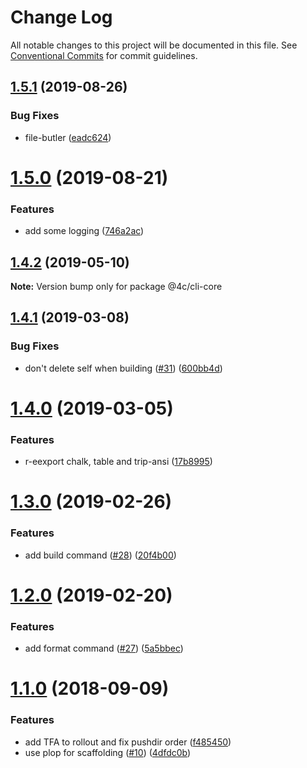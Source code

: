 # Change Log

All notable changes to this project will be documented in this file.
See [Conventional Commits](https://conventionalcommits.org) for commit guidelines.

## [1.5.1](https://github.com/4Catalyzer/cli/compare/@4c/cli-core@1.5.0...@4c/cli-core@1.5.1) (2019-08-26)


### Bug Fixes

* file-butler ([eadc624](https://github.com/4Catalyzer/cli/commit/eadc624))





# [1.5.0](https://github.com/4Catalyzer/cli/compare/@4c/cli-core@1.4.2...@4c/cli-core@1.5.0) (2019-08-21)


### Features

* add some logging ([746a2ac](https://github.com/4Catalyzer/cli/commit/746a2ac))





## [1.4.2](https://github.com/4Catalyzer/cli/compare/@4c/cli-core@1.4.1...@4c/cli-core@1.4.2) (2019-05-10)

**Note:** Version bump only for package @4c/cli-core





## [1.4.1](https://github.com/4Catalyzer/cli/compare/@4c/cli-core@1.4.0...@4c/cli-core@1.4.1) (2019-03-08)


### Bug Fixes

* don't delete self when building ([#31](https://github.com/4Catalyzer/cli/issues/31)) ([600bb4d](https://github.com/4Catalyzer/cli/commit/600bb4d))





# [1.4.0](https://github.com/4Catalyzer/cli/compare/@4c/cli-core@1.3.0...@4c/cli-core@1.4.0) (2019-03-05)


### Features

* r-eexport chalk, table and trip-ansi ([17b8995](https://github.com/4Catalyzer/cli/commit/17b8995))





# [1.3.0](https://github.com/4Catalyzer/cli/compare/@4c/cli-core@1.2.0...@4c/cli-core@1.3.0) (2019-02-26)


### Features

* add build command ([#28](https://github.com/4Catalyzer/cli/issues/28)) ([20f4b00](https://github.com/4Catalyzer/cli/commit/20f4b00))





# [1.2.0](https://github.com/4Catalyzer/cli/compare/@4c/cli-core@1.1.0...@4c/cli-core@1.2.0) (2019-02-20)

### Features

- add format command ([#27](https://github.com/4Catalyzer/cli/issues/27)) ([5a5bbec](https://github.com/4Catalyzer/cli/commit/5a5bbec))

<a name="1.1.0"></a>

# [1.1.0](https://github.com/4Catalyzer/cli/compare/@4c/cli-core@1.0.0...@4c/cli-core@1.1.0) (2018-09-09)

### Features

- add TFA to rollout and fix pushdir order ([f485450](https://github.com/4Catalyzer/cli/commit/f485450))
- use plop for scaffolding ([#10](https://github.com/4Catalyzer/cli/issues/10)) ([4dfdc0b](https://github.com/4Catalyzer/cli/commit/4dfdc0b))
